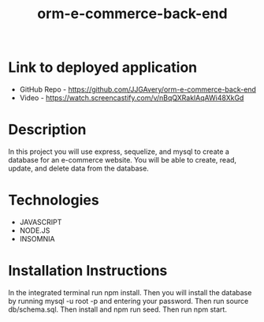 <h1 style="text-align: center">orm-e-commerce-back-end</h1>
<br>

# Link to deployed application
- GitHub Repo - https://github.com/JJGAvery/orm-e-commerce-back-end
- Video - https://watch.screencastify.com/v/nBqQXRaklAqAWi48XkGd

# Description
In this project you will use express, sequelize, and mysql to create a database for an e-commerce website. You will be able to create, read, update, and delete data from the database.

# Technologies
- JAVASCRIPT
- NODE.JS
- INSOMNIA

# Installation Instructions
In the integrated terminal run npm install. Then you will install the database by running mysql -u root -p and entering your password. Then run source db/schema.sql. Then install and npm run seed. Then run npm start.
